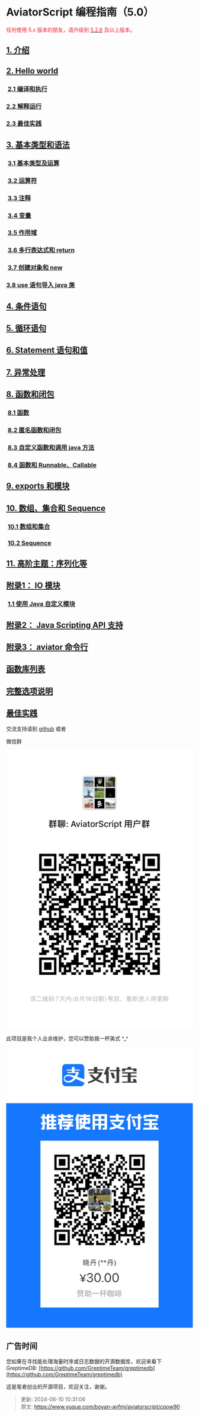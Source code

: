 # AviatorScript 编程指南（5.0）

<font style="color:#F5222D;">任何使用 5.x 版本的朋友，请升级到 </font>[<font style="color:#F5222D;">5.2.6</font>](https://github.com/killme2008/aviatorscript/releases/tag/aviator-5.2.6)<font style="color:#F5222D;"> 及以上版本。</font>





## [1. 介绍](https://www.yuque.com/boyan-avfmj/aviatorscript/guhmrc)


## [2. Hello world](https://www.yuque.com/boyan-avfmj/aviatorscript/tvahat)
###  [2.1 编译和执行](https://www.yuque.com/boyan-avfmj/aviatorscript/fycwgt)
###  [2.2 解释运行](https://www.yuque.com/boyan-avfmj/aviatorscript/ok8agx)
###  [2.3 最佳实践](https://www.yuque.com/boyan-avfmj/aviatorscript/pzybkbuxmr5rbw0c)
## [3. 基本类型和语法](https://www.yuque.com/boyan-avfmj/aviatorscript/rcx4q0)
###  [3.1 基本类型及运算](https://www.yuque.com/boyan-avfmj/aviatorscript/lvabnw)
###  [3.2 运算符](https://www.yuque.com/boyan-avfmj/aviatorscript/ydllav)
###  [3.3 注释](https://www.yuque.com/boyan-avfmj/aviatorscript/ct590y)
###  [3.4 变量](https://www.yuque.com/boyan-avfmj/aviatorscript/ugbmqm)
###  [3.5 作用域](https://www.yuque.com/boyan-avfmj/aviatorscript/lhht36)
###  [3.6 多行表达式和 return](https://www.yuque.com/boyan-avfmj/aviatorscript/sgdfkw)
###  [3.7 创建对象和 new](https://www.yuque.com/boyan-avfmj/aviatorscript/hzm6lr)
###  [3.8 use 语句导入 java 类](https://www.yuque.com/boyan-avfmj/aviatorscript/vk0ubs)
## [4. 条件语句](https://www.yuque.com/boyan-avfmj/aviatorscript/mcoghv)
## [5. 循环语句](https://www.yuque.com/boyan-avfmj/aviatorscript/vfqgqn)
## [6. Statement 语句和值](https://www.yuque.com/boyan-avfmj/aviatorscript/ea8mld)
## [7. 异常处理](https://www.yuque.com/boyan-avfmj/aviatorscript/sikgal)
## [8. 函数和闭包](https://www.yuque.com/boyan-avfmj/aviatorscript/gpyg6p)
###  [8.1 函数](https://www.yuque.com/boyan-avfmj/aviatorscript/gl2p0q)
###  [8.2 匿名函数和闭包](https://www.yuque.com/boyan-avfmj/aviatorscript/ksghfc)
###  [8.3 自定义函数和调用 java 方法](https://www.yuque.com/boyan-avfmj/aviatorscript/xbdgg2)
###  [8.4 函数和 Runnable、Callable](https://www.yuque.com/boyan-avfmj/aviatorscript/ogv825)
## [9. exports 和模块](https://www.yuque.com/boyan-avfmj/aviatorscript/rqra81)
## [10. 数组、集合和 Sequence](https://www.yuque.com/boyan-avfmj/aviatorscript/zg7bf9)
###  [10.1 数组和集合](https://www.yuque.com/boyan-avfmj/aviatorscript/ban32m)
###  [10.2 Sequence](https://www.yuque.com/boyan-avfmj/aviatorscript/yc4l93)
## [11. 高阶主题：序列化等](https://www.yuque.com/boyan-avfmj/aviatorscript/gn553diuot5ckra2)


## [附录1： IO 模块](https://www.yuque.com/boyan-avfmj/aviatorscript/xhta8g)
###  [1.1 使用 Java 自定义模块](https://www.yuque.com/boyan-avfmj/aviatorscript/mf0e8o)
## [附录2： Java Scripting API 支持](https://www.yuque.com/boyan-avfmj/aviatorscript/bds23b)
## [附录3： aviator 命令行](https://www.yuque.com/boyan-avfmj/aviatorscript/ma3zs3)
## [函数库列表](https://www.yuque.com/boyan-avfmj/aviatorscript/ashevw)
## [完整选项说明](https://www.yuque.com/boyan-avfmj/aviatorscript/yr1oau)
## [最佳实践](https://www.yuque.com/boyan-avfmj/aviatorscript/ou23gy)


交流支持请到 [github](https://github.com/killme2008/aviator) 或者



微信群

![1717986652131-ef48d1d7-7591-47f6-b150-8c31cc9a88cd.jpeg](./img/804898_zcl8wlhdnlwd5wgv/1717986652131-ef48d1d7-7591-47f6-b150-8c31cc9a88cd-611981.jpeg)

此项目是我个人业余维护，您可以赞助我一杯美式 ^_^

![1696402843086-63fb8c9f-f7e4-4d7b-a7c5-bce43c8d0d7a.jpeg](./img/804898_zcl8wlhdnlwd5wgv/1696402843086-63fb8c9f-f7e4-4d7b-a7c5-bce43c8d0d7a-655704.jpeg)

## 广告时间
您如果在寻找能处理海量时序或日志数据的开源数据库，欢迎来看下 GreptimeDB: [https://github.com/GreptimeTeam/greptimedb](https://github.com/GreptimeTeam/greptimedb)

这是笔者创业的开源项目，欢迎关注，谢谢。





> 更新: 2024-06-10 10:31:06  
> 原文: <https://www.yuque.com/boyan-avfmj/aviatorscript/cpow90>